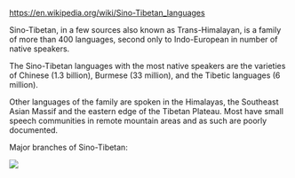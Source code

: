 https://en.wikipedia.org/wiki/Sino-Tibetan_languages

Sino-Tibetan, in a few sources also known as Trans-Himalayan, is a family of more than 400 languages, second only to Indo-European in number of native speakers.

The Sino-Tibetan languages with the most native speakers are the varieties of Chinese (1.3 billion), Burmese (33 million), and the Tibetic languages (6 million). 

Other languages of the family are spoken in the Himalayas, the Southeast Asian Massif and the eastern edge of the Tibetan Plateau. Most have small speech communities in remote mountain areas and as such are poorly documented.



Major branches of Sino-Tibetan:

![](https://upload.wikimedia.org/wikipedia/commons/0/0f/Major_Sino-Tibetan_groups.png)

